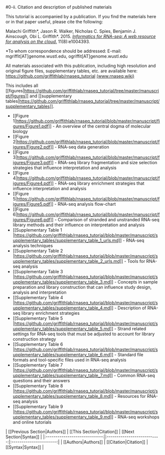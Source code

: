 #0-ii. Citation and description of published materials

This tutorial is accompanied by a publication.  If you find the materials here or in that paper useful, please cite the following:

Malachi Griffith\*, Jason R. Walker, Nicholas C. Spies, Benjamin J. Ainscough, Obi L. Griffith\*. 2015. [*Informatics for RNA-seq: A web resource for analysis on the cloud*.](http://dx.doi.org/10.1371/journal.pcbi.1004393) 11(8):e1004393.

\*To whom correspondence should be addressed: 
E-mail: mgriffit[AT]genome.wustl.edu, ogriffit[AT]genome.wustl.edu

All materials associated with this publication, including high resolution and original figure files, supplementary tables, etc. are available here: https://github.com/griffithlab/rnaseq_tutorial [(www.rnaseq.wiki)](http://www.rnaseq.wiki)

This includes all [[figures|https://github.com/griffithlab/rnaseq_tutorial/tree/master/manuscript/figures]] and [[supplementary tables|https://github.com/griffithlab/rnaseq_tutorial/tree/master/manuscript/supplementary_tables]].

- [[Figure 1|https://github.com/griffithlab/rnaseq_tutorial/blob/master/manuscript/figures/Figure1.pdf]] - An overview of the central dogma of molecular biology
- [[Figure 2|https://github.com/griffithlab/rnaseq_tutorial/blob/master/manuscript/figures/Figure2.pdf]] - RNA-seq data generation
- [[Figure 3|https://github.com/griffithlab/rnaseq_tutorial/blob/master/manuscript/figures/Figure3.pdf]] - RNA-seq library fragmentation and size selection strategies that influence interpretation and analysis
- [[Figure 4|https://github.com/griffithlab/rnaseq_tutorial/blob/master/manuscript/figures/Figure4.pdf]] - RNA-seq library enrichment strategies that influence interpretation and analysis
- [[Figure 5|https://github.com/griffithlab/rnaseq_tutorial/blob/master/manuscript/figures/Figure5.pdf]] - RNA-seq analysis flow-chart
- [[Figure 6|https://github.com/griffithlab/rnaseq_tutorial/blob/master/manuscript/figures/Figure6.pdf]] - Comparison of stranded and unstranded RNA-seq library methods and their influence on interpretation and analysis
- [[Supplementary Table 1 |https://github.com/griffithlab/rnaseq_tutorial/blob/master/manuscript/supplementary_tables/supplementary_table_1_urls.md]] - RNA-seq analysis techniques
- [[Supplementary Table 2 |https://github.com/griffithlab/rnaseq_tutorial/blob/master/manuscript/supplementary_tables/supplementary_table_2_urls.md]] - Tools for RNA-seq analysis
- [[Supplementary Table 3 |https://github.com/griffithlab/rnaseq_tutorial/blob/master/manuscript/supplementary_tables/supplementary_table_3.md]] - Concepts in sample preparation and library construction that can influence study design, analysis and interpretation
- [[Supplementary Table 4 |https://github.com/griffithlab/rnaseq_tutorial/blob/master/manuscript/supplementary_tables/supplementary_table_4.md]] - Description of RNA-seq library enrichment strategies
- [[Supplementary Table 5 |https://github.com/griffithlab/rnaseq_tutorial/blob/master/manuscript/supplementary_tables/supplementary_table_5.md]] - Strand related settings for RNA-seq tools that must be adjusted to account for library construction strategy
- [[Supplementary Table 6 |https://github.com/griffithlab/rnaseq_tutorial/blob/master/manuscript/supplementary_tables/supplementary_table_6.md]] - Standard file formats and tool-specific files used in RNA-seq analysis
- [[Supplementary Table 7 |https://github.com/griffithlab/rnaseq_tutorial/blob/master/manuscript/supplementary_tables/supplementary_table_7.md]] - Common RNA-seq questions and their answers
- [[Supplementary Table 8 |https://github.com/griffithlab/rnaseq_tutorial/blob/master/manuscript/supplementary_tables/supplementary_table_8.md]] - Resources for RNA-seq analysis
- [[Supplementary Table 9 |https://github.com/griffithlab/rnaseq_tutorial/blob/master/manuscript/supplementary_tables/supplementary_table_9.md]] - RNA-seq workshops and online tutorials


| [[Previous Section|Authors]]  | [[This Section|Citation]]   | [[Next Section|Syntax]] |
|:-----------------------------:|:---------------------------:|:-----------------------:|
| [[Authors|Authors]]           | [[Citation|Citation]]       | [[Syntax|Syntax]]       |
